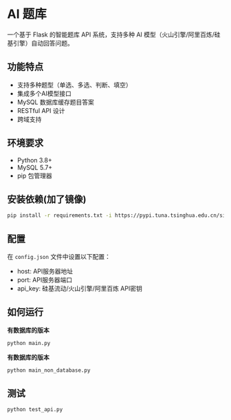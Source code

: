 # AI 题库

一个基于 Flask 的智能题库 API 系统，支持多种 AI 模型（火山引擎/阿里百炼/硅基引擎）自动回答问题。

## 功能特点

- 支持多种题型（单选、多选、判断、填空）
- 集成多个AI模型接口
- MySQL 数据库缓存题目答案
- RESTful API 设计
- 跨域支持

## 环境要求

- Python 3.8+
- MySQL 5.7+
- pip 包管理器

## 安装依赖(加了镜像)

```bash
pip install -r requirements.txt -i https://pypi.tuna.tsinghua.edu.cn/simple
```

## 配置
在 `config.json` 文件中设置以下配置：
- host: API服务器地址
- port: API服务器端口
- api_key: 硅基流动/火山引擎/阿里百炼 API密钥


## 如何运行
 __有数据库的版本__ 
```bash
python main.py
```
 __有数据库的版本__ 
```bash
python main_non_database.py
```

## 测试

```bash
python test_api.py
```



